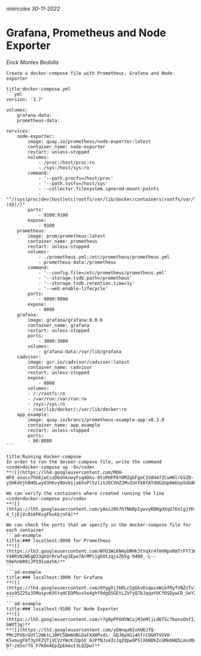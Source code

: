 <i class="time">miércoles 30-11-2022
</i>
<div class="head"><h1>Grafana, Prometheus and Node Exporter</h1></div>
<i class="time">Erick Montes Bedolla
</i>

````ad-abstract
Create a docker-compose file with Prometheus, Grafana and Node-exporter
````

`````ad-info
title:docker-compose.yml
```yml
version: '3.7'

volumes:
	grafana-data:
	prometheus-data:

services:
	node-exporter:
		image: quay.io/prometheus/node-exporter:latest
		container_name: node-exporter
		restart: unless-stopped
		volumes:
			- /proc:/host/proc:ro
			- /sys:/host/sys:ro
		command:
			- '--path.procfs=/host/proc'
			- '--path.sysfs=/host/sys'
			- --collector.filesystem.ignored-mount-points
			- "^/(sys|proc|dev|host|etc|rootfs/var/lib/docker/containers|rootfs/var/lib/docker/overlay2|rootfs/run/docker/netns|rootfs/var/lib/docker/aufs)($$|/)"
		ports:
			- 9100:9100
		expose:
			- 9100
	prometheus:
		image: prom/prometheus:latest
		container_name: prometheus
		restart: unless-stopped
		volumes:
			- ./prometheus.yml:/etc/prometheus/prometheus.yml
			- prometheus-data:/prometheus
		command:
			- '--config.file=/etc/prometheus/prometheus.yml'
			- '--storage.tsdb.path=/prometheus'
			- '--storage.tsdb.retention.time=1y'
			- '--web.enable-lifecycle'
		ports:
			- 9090:9090
		expose:
			- 9090
	grafana:
		image: grafana/grafana:8.0.6
		container_name: grafana
		restart: unless-stopped
		ports:
			- 3000:3000
		volumes:
			- grafana-data:/var/lib/grafana
	cadvisor:
		image: gcr.io/cadvisor/cadvisor:latest
		container_name: cadvisor
		restart: unless-stopped
		expose:
			- 8080
		volumes:
		- /:/rootfs:ro
		- /var/run:/var/run:rw
		- /sys:/sys:ro
		- /var/lib/docker/:/var/lib/docker:ro
	app_example:
		image: quay.io/brancz/prometheus-example-app:v0.3.0
		container_name: app_example
		restart: unless-stopped
		ports:
		- 80:8080
```
`````
`````ad-info
title:Running docker-compose
In order to run the docker-compose file, write the command
<code>docker-compose up -d</code>
**![](https://lh4.googleusercontent.com/MOH-WFO_ooucx7hb6jwCcsD6dnknwyFsq4Dks-8tsPHFP6Y0MZqbFgoC3S8H47ZCwHNlrGSZ0-y5HkdVjh8HOLwyO3hKvy0Uvb1ja65vPl5zliSJOCVHZJMv2UnYX8fATdUG2Up0mUsp5GDARNm41Zo96JKyD8EMhZ6ShDDIYePMydLBYYaQKqnxVEptOg)**

We can verify the containers where created running the line
<code>docker-compose ps</code>
**![](https://lh5.googleusercontent.com/yAoz20h7hTNbRpIywvyRDKgdXqG7EolgjYKt5CyFzIr8DOpdLFKLWgadyJWcGr6WzIUmf0sUnyZ3sxoMIOp154Xl5ZTIGTMqNOj_xlGJJYBb377ErVddUUrje5AyLTVVzCUrIFV_ThG6w2Hx3kxOqppiGJdkdIfZqJTkv-4_ljEjVc0i6FKsgFbxkbjnFA)**

We can check the ports that we specify in the docker-compose file for each container
```ad-example
title:### localhost:9090 for Prometheus
**![](https://lh3.googleusercontent.com/WYQ3WiKN4ybMHk3tYqXr4TmVHpnRmTrFY736JhgLsW9ZORVFfUAhHQUcSm373pTHVsRueEH3oBUPocAEqf3LgBNNTb7D7o8BQliIuWVyO22p8xtgyg-Y48RsN2WEgO33qhOrRrwfxp1Epe7ArMPi1ghOtzqjxZb5g-94B0_-L--h9ehn6R9iJPI91xmzhA)**
```
```ad-example
title:### localhost:3000 for Grafana
**![](https://lh4.googleusercontent.com/OYggXj3bRLc5gGbvDzqwinWibfRyfVNZsTv7BhNuTaYjrbSHDBp1gM6vYVvCkQA1i9OL5pVUkXAabMerDwAF_3Pp3XuZ-esv95Z25x35MuspvKOStq4CEQPbus5e4ghf9dgQ5GEtLZVfyQ7bJqqaYUCfOSDywCD_SeYZNIpbbSTcDMRqsOMWd31vC9oJDQ)**
```
```ad-example
title:### localhost:9100 for Node Exporter
**![](https://lh5.googleusercontent.com/r7g0pPFOdVNCojMJeMljLd6TSc7bonvOnfIJPC01mYan0zlFhNEeNqveCJwExp9SKBtCnAJUZF_5QVbTYFmx1xPvJBdzcMu3ulz1ROst7_cOcwp2_sb7vYqfKmJnufqMus7Up9TUhmowtyy5aXVsRBu3Wi7nUvtt7JK7IhEX83IxOSyPHDUotEP-bWVTJg)**
**![](https://lh3.googleusercontent.com/yDAnqa6IxhU6JfQ-PMc2PV6rGUtl2WktLJ0PC5Bm6UNiDxFXXHPxdi-_GDJ6pXGi4hfrCQGHTVUV0-KSvmugF8f3yXFZVTjVCVzYWcKJUpSV_6sPfNJsm3zJqZdpw9PSlX6NDKZcGMkbNQ5Lmsd0q1LcCm1YM-D7-ze5xrTG_h7K8e4EpZpEmavt3LQZpw)**
```

`````
